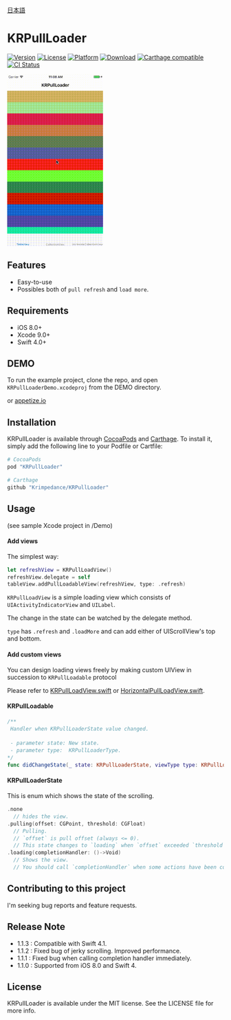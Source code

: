 [日本語](./README_Ja.md)

# KRPullLoader

[![Version](https://img.shields.io/cocoapods/v/KRPullLoader.svg?style=flat)](http://cocoapods.org/pods/KRPullLoader)
[![License](https://img.shields.io/cocoapods/l/KRPullLoader.svg?style=flat)](http://cocoapods.org/pods/KRPullLoader)
[![Platform](https://img.shields.io/cocoapods/p/KRPullLoader.svg?style=flat)](http://cocoapods.org/pods/KRPullLoader)
[![Download](https://img.shields.io/cocoapods/dt/KRPullLoader.svg?style=flat)](http://cocoapods.org/pods/KRPullLoader)
[![Carthage compatible](https://img.shields.io/badge/Carthage-compatible-4BC51D.svg?style=flat)](https://github.com/Carthage/Carthage)
[![CI Status](http://img.shields.io/travis/krimpedance/KRPullLoader.svg?style=flat)](https://travis-ci.org/krimpedance/KRPullLoader)

<img src="https://github.com/krimpedance/Resources/blob/master/KRPullLoader/demo.gif" height=400>

## Features
- Easy-to-use
- Possibles both of `pull refresh` and `load more`.

## Requirements
- iOS 8.0+
- Xcode 9.0+
- Swift 4.0+

## DEMO
To run the example project, clone the repo, and open `KRPullLoaderDemo.xcodeproj` from the DEMO directory.

or [appetize.io](https://appetize.io/app/d17hjrvt0fm9mfg2crmqbu4qx4)

## Installation
KRPullLoader is available through [CocoaPods](http://cocoapods.org) and [Carthage](https://github.com/Carthage/Carthage).
To install it, simply add the following line to your Podfile or Cartfile:

```ruby
# CocoaPods
pod "KRPullLoader"
```

```ruby
# Carthage
github "Krimpedance/KRPullLoader"
```

## Usage
(see sample Xcode project in /Demo)

#### Add views

The simplest way:

```swift
let refreshView = KRPullLoadView()
refreshView.delegate = self
tableView.addPullLoadableView(refreshView, type: .refresh)
```

`KRPullLoadView` is a simple loading view which consists of `UIActivityIndicatorView` and `UILabel`.

The change in the state can be watched by the delegate method.

`type` has `.refresh` and `.loadMore` and can add either of UIScrollView's top and bottom.

#### Add custom views

You can design loading views freely by making custom UIView in succession to `KRPullLoadable` protocol

Please refer to [KRPullLoadView.swift](./KRPullLoader/Classes/KRPullLoadView.swift) or [HorizontalPullLoadView.swift](./DEMO/KRPullLoaderDemo/HorizontalPullLoadView.swift).

#### KRPullLoadable

```swift
/**
 Handler when KRPullLoaderState value changed.

 - parameter state: New state.
 - parameter type:  KRPullLoaderType.
*/
func didChangeState(_ state: KRPullLoaderState, viewType type: KRPullLoaderType)
```

#### KRPullLoaderState

This is enum which shows the state of the scrolling.

```swift
.none
  // hides the view.
.pulling(offset: CGPoint, threshold: CGFloat)
  // Pulling.
  // `offset` is pull offset (always <= 0).
  // This state changes to `loading` when `offset` exceeded `threshold`.
.loading(completionHandler: ()->Void)
  // Shows the view.
  // You should call `completionHandler` when some actions have been completed.
```

## Contributing to this project
I'm seeking bug reports and feature requests.

## Release Note
- 1.1.3 : Compatible with Swift 4.1.
- 1.1.2 : Fixed bug of jerky scrolling. Improved performance.
- 1.1.1 : Fixed bug when calling completion handler immediately.
- 1.1.0 : Supported from iOS 8.0 and Swift 4.

## License
KRPullLoader is available under the MIT license. See the LICENSE file for more info.
